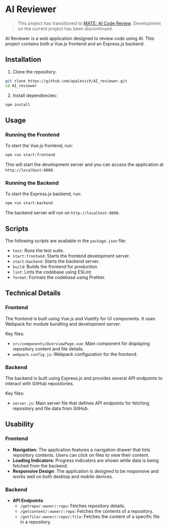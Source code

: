 # AI Reviewer

> This project has transitioned to [MATE: AI Code Review](https://mate.apalevich.com). Development on the current project has been discontinued.

AI Reviewer is a web application designed to review code using AI. This project contains both a Vue.js frontend and an Express.js backend.

## Installation

1. Clone the repository:
```bash
git clone https://github.com/apalevich/AI_reviewer.git
cd AI_reviewer
```

2. Install dependencies:
```bash
npm install
```

## Usage

### Running the Frontend

To start the Vue.js frontend, run:
```bash
npm run start:frontend
```

This will start the development server and you can access the application at `http://localhost:8080`.

### Running the Backend

To start the Express.js backend, run:
```bash
npm run start:backend
```

The backend server will run on `http://localhost:8000`.


## Scripts

The following scripts are available in the `package.json` file:
- `test`: Runs the test suite.
- `start:frontend`: Starts the frontend development server.
- `start:backend`: Starts the backend server.
- `build`: Builds the frontend for production.
- `lint`: Lints the codebase using ESLint.
- `format`: Formats the codebase using Prettier.


## Technical Details

### Frontend

The frontend is built using Vue.js and Vuetify for UI components. It uses Webpack for module bundling and development server.

Key files:
- `src/components/OverviewPage.vue`: Main component for displaying repository content and file details.
- `webpack.config.js`: Webpack configuration for the frontend.

### Backend

The backend is built using Express.js and provides several API endpoints to interact with GitHub repositories.

Key files:
- `server.js`: Main server file that defines API endpoints for fetching repository and file data from GitHub.


## Usability

### Frontend

- **Navigation**: The application features a navigation drawer that lists repository contents. Users can click on files to view their content.
- **Loading Indicators**: Progress indicators are shown while data is being fetched from the backend.
- **Responsive Design**: The application is designed to be responsive and works well on both desktop and mobile devices.

### Backend

- **API Endpoints**:
  - `/getrepo/:owner/:repo`: Fetches repository details.
  - `/getcontent/:owner/:repo`: Fetches the contents of a repository.
  - `/getfile/:owner/:repo/:file`: Fetches the content of a specific file in a repository.
